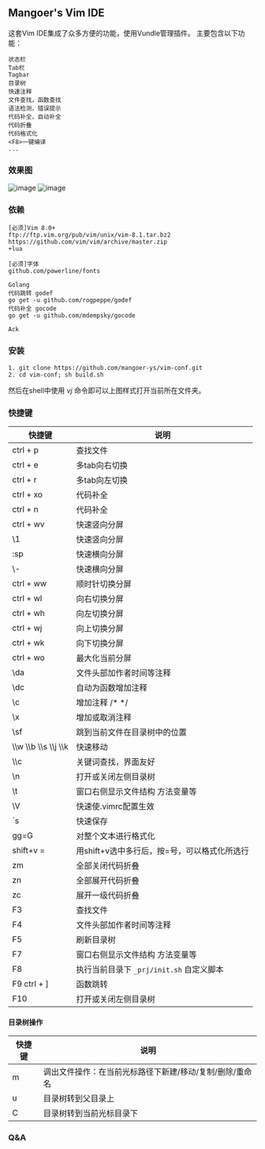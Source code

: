 ## Mangoer's Vim IDE

这套Vim IDE集成了众多方便的功能，使用Vundle管理插件。
主要包含以下功能：
    
    状态栏
    Tab栏
    Tagbar
    目录树
    快速注释
    文件查找，函数查找 
    语法检测，错误提示
    代码补全，自动补全
    代码折叠
    代码格式化
    <F8>一键编译
    ...


### 效果图

![image](https://raw.githubusercontent.com/mangoer-ys/vim-conf/master/image/screenshot-4.png)
![image](https://raw.githubusercontent.com/mangoer-ys/vim-conf/master/image/screenshot-3.png)

### 依赖

    [必须]Vim 8.0+
    ftp://ftp.vim.org/pub/vim/unix/vim-8.1.tar.bz2 
    https://github.com/vim/vim/archive/master.zip
    +lua

    [必须]字体
    github.com/powerline/fonts
    
    Golang 
    代码跳转 godef  
    go get -u github.com/rogpeppe/godef
    代码补全 gocode 
    go get -u github.com/mdempsky/gocode

    Ack

### 安装

    1. git clone https://github.com/mangoer-ys/vim-conf.git
    2. cd vim-conf; sh build.sh

然后在shell中使用 *vj* 命令即可以上图样式打开当前所在文件夹。

### 快捷键

|快捷键|说明|
|-|-|
| ctrl + p | 查找文件 |
| ctrl + e | 多tab向右切换 |
| ctrl + r | 多tab向左切换 |
| ctrl + xo | 代码补全 |
| ctrl + n | 代码补全 |
| ctrl + wv | 快速竖向分屏 |
| \\1 | 快速竖向分屏 |
| :sp | 快速横向分屏 |
| \\- | 快速横向分屏 |
| ctrl + ww | 顺时针切换分屏 |
| ctrl + wl | 向右切换分屏 |
| ctrl + wh | 向左切换分屏 |
| ctrl + wj | 向上切换分屏 |
| ctrl + wk | 向下切换分屏 |
| ctrl + wo | 最大化当前分屏 |
| \da | 文件头部加作者时间等注释 |
| \dc | 自动为函数增加注释 |
| \c | 增加注释 /* */ |
| \x | 增加或取消注释 |
| \sf | 跳到当前文件在目录树中的位置 |
| \\\w \\\b \\\s \\\j \\\k | 快速移动 |
| \\\c | 关键词查找，界面友好 |
| \\n | 打开或关闭左侧目录树 |
| \\t | 窗口右侧显示文件结构 方法变量等 |
| \\V | 快速使.vimrc配置生效 |
| \`s | 快速保存 | 
| gg=G | 对整个文本进行格式化 |
| shift+v = | 用shift+v选中多行后，按=号，可以格式化所选行 |
| zm | 全部关闭代码折叠 |
| zn | 全部展开代码折叠 |
| zc | 展开一级代码折叠 |
| F3 | 查找文件 |
| F4 | 文件头部加作者时间等注释 |
| F5 | 刷新目录树 |
| F7 | 窗口右侧显示文件结构 方法变量等 |
| F8 | 执行当前目录下 `_prj/init.sh` 自定义脚本 |
| F9 ctrl + ] | 函数跳转 |
| F10 | 打开或关闭左侧目录树 |

#### 目录树操作

| 快捷键 | 说明 |
|-|-|
| m | 调出文件操作：在当前光标路径下新建/移动/复制/删除/重命名 |
| u | 目录树转到父目录上 |
| C | 目录树转到当前光标目录下 |

### Q&A

